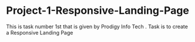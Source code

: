 # Project-1-Responsive-Landing-Page
This is task number 1st that is given by Prodigy Info Tech . Task is to create a Responsive Landing Page
